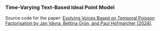 ### Time-Varying Text-Based Ideal Point Model

Source code for the paper: 
[Evolving Voices Based on Temporal Poisson Factorisation by Jan Vávra, Bettina Grün, and Paul Hofmarcher (2024)](https://arxiv.org/abs/2410.18486).

